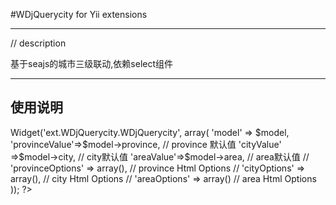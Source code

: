#WDjQuerycity for Yii extensions 

---

// description

基于seajs的城市三级联动,依赖select组件 

---

## 使用说明

<?php $this->Widget('ext.WDjQuerycity.WDjQuerycity', array(
    'model'  => $model,
    'provinceValue'=>$model->province,  // province 默认值
    'cityValue' =>$model->city,  // city默认值
    'areaValue'=>$model->area,  // area默认值
   // 'provinceOptions' => array(), // province Html Options
   // 'cityOptions' => array(), // city Html Options
   // 'areaOptions' => array() // area Html Options
)); ?> 

